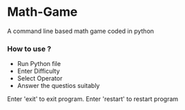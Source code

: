# Math-Game
A command line based math game coded in python

### How to use ?
- Run Python file
- Enter Difficulty
- Select Operator 
- Answer the questios suitably

Enter 'exit' to exit program. Enter 'restart' to restart program